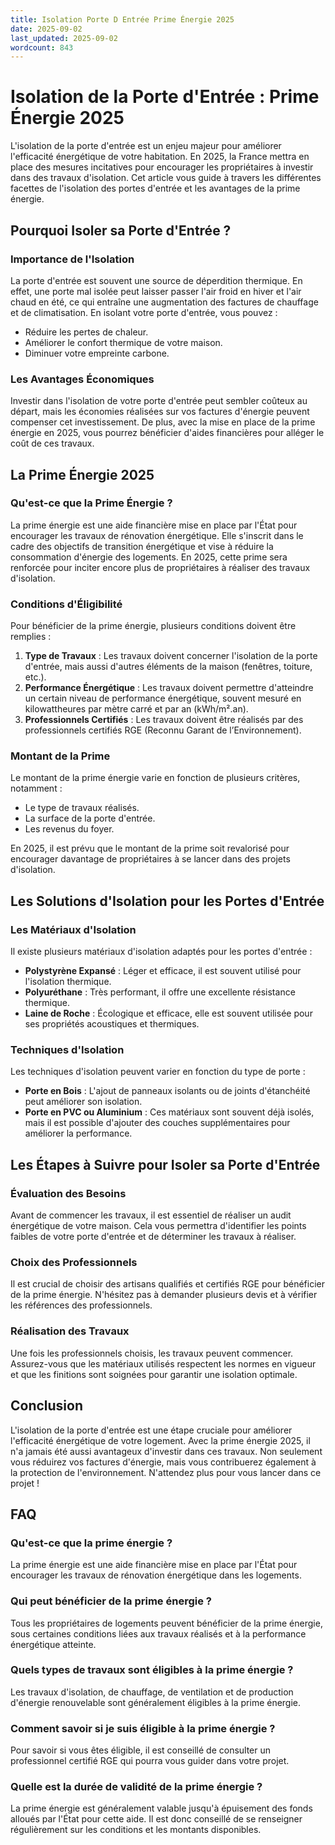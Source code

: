 ```yaml
---
title: Isolation Porte D Entrée Prime Énergie 2025
date: 2025-09-02
last_updated: 2025-09-02
wordcount: 843
---
```


# Isolation de la Porte d'Entrée : Prime Énergie 2025

L'isolation de la porte d'entrée est un enjeu majeur pour améliorer l'efficacité énergétique de votre habitation. En 2025, la France mettra en place des mesures incitatives pour encourager les propriétaires à investir dans des travaux d'isolation. Cet article vous guide à travers les différentes facettes de l'isolation des portes d'entrée et les avantages de la prime énergie.

## Pourquoi Isoler sa Porte d'Entrée ?

### Importance de l'Isolation

La porte d'entrée est souvent une source de déperdition thermique. En effet, une porte mal isolée peut laisser passer l'air froid en hiver et l'air chaud en été, ce qui entraîne une augmentation des factures de chauffage et de climatisation. En isolant votre porte d'entrée, vous pouvez :

- Réduire les pertes de chaleur.
- Améliorer le confort thermique de votre maison.
- Diminuer votre empreinte carbone.

### Les Avantages Économiques

Investir dans l'isolation de votre porte d'entrée peut sembler coûteux au départ, mais les économies réalisées sur vos factures d'énergie peuvent compenser cet investissement. De plus, avec la mise en place de la prime énergie en 2025, vous pourrez bénéficier d'aides financières pour alléger le coût de ces travaux.

## La Prime Énergie 2025

### Qu'est-ce que la Prime Énergie ?

La prime énergie est une aide financière mise en place par l'État pour encourager les travaux de rénovation énergétique. Elle s'inscrit dans le cadre des objectifs de transition énergétique et vise à réduire la consommation d'énergie des logements. En 2025, cette prime sera renforcée pour inciter encore plus de propriétaires à réaliser des travaux d'isolation.

### Conditions d'Éligibilité

Pour bénéficier de la prime énergie, plusieurs conditions doivent être remplies :

1. **Type de Travaux** : Les travaux doivent concerner l'isolation de la porte d'entrée, mais aussi d'autres éléments de la maison (fenêtres, toiture, etc.).
2. **Performance Énergétique** : Les travaux doivent permettre d'atteindre un certain niveau de performance énergétique, souvent mesuré en kilowattheures par mètre carré et par an (kWh/m².an).
3. **Professionnels Certifiés** : Les travaux doivent être réalisés par des professionnels certifiés RGE (Reconnu Garant de l’Environnement).

### Montant de la Prime

Le montant de la prime énergie varie en fonction de plusieurs critères, notamment :

- Le type de travaux réalisés.
- La surface de la porte d'entrée.
- Les revenus du foyer.

En 2025, il est prévu que le montant de la prime soit revalorisé pour encourager davantage de propriétaires à se lancer dans des projets d'isolation.

## Les Solutions d'Isolation pour les Portes d'Entrée

### Les Matériaux d'Isolation

Il existe plusieurs matériaux d'isolation adaptés pour les portes d'entrée :

- **Polystyrène Expansé** : Léger et efficace, il est souvent utilisé pour l'isolation thermique.
- **Polyuréthane** : Très performant, il offre une excellente résistance thermique.
- **Laine de Roche** : Écologique et efficace, elle est souvent utilisée pour ses propriétés acoustiques et thermiques.

### Techniques d'Isolation

Les techniques d'isolation peuvent varier en fonction du type de porte :

- **Porte en Bois** : L'ajout de panneaux isolants ou de joints d'étanchéité peut améliorer son isolation.
- **Porte en PVC ou Aluminium** : Ces matériaux sont souvent déjà isolés, mais il est possible d'ajouter des couches supplémentaires pour améliorer la performance.

## Les Étapes à Suivre pour Isoler sa Porte d'Entrée

### Évaluation des Besoins

Avant de commencer les travaux, il est essentiel de réaliser un audit énergétique de votre maison. Cela vous permettra d'identifier les points faibles de votre porte d'entrée et de déterminer les travaux à réaliser.

### Choix des Professionnels

Il est crucial de choisir des artisans qualifiés et certifiés RGE pour bénéficier de la prime énergie. N'hésitez pas à demander plusieurs devis et à vérifier les références des professionnels.

### Réalisation des Travaux

Une fois les professionnels choisis, les travaux peuvent commencer. Assurez-vous que les matériaux utilisés respectent les normes en vigueur et que les finitions sont soignées pour garantir une isolation optimale.

## Conclusion

L'isolation de la porte d'entrée est une étape cruciale pour améliorer l'efficacité énergétique de votre logement. Avec la prime énergie 2025, il n'a jamais été aussi avantageux d'investir dans ces travaux. Non seulement vous réduirez vos factures d'énergie, mais vous contribuerez également à la protection de l'environnement. N'attendez plus pour vous lancer dans ce projet !

## FAQ

### Qu'est-ce que la prime énergie ?

La prime énergie est une aide financière mise en place par l'État pour encourager les travaux de rénovation énergétique dans les logements.

### Qui peut bénéficier de la prime énergie ?

Tous les propriétaires de logements peuvent bénéficier de la prime énergie, sous certaines conditions liées aux travaux réalisés et à la performance énergétique atteinte.

### Quels types de travaux sont éligibles à la prime énergie ?

Les travaux d'isolation, de chauffage, de ventilation et de production d'énergie renouvelable sont généralement éligibles à la prime énergie.

### Comment savoir si je suis éligible à la prime énergie ?

Pour savoir si vous êtes éligible, il est conseillé de consulter un professionnel certifié RGE qui pourra vous guider dans votre projet.

### Quelle est la durée de validité de la prime énergie ?

La prime énergie est généralement valable jusqu'à épuisement des fonds alloués par l'État pour cette aide. Il est donc conseillé de se renseigner régulièrement sur les conditions et les montants disponibles.